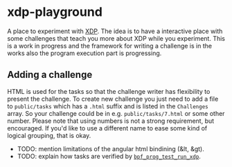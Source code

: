 # xdp-playground

A place to experiment with [XDP][0]. The idea is to have a interactive place
with some challenges that teach you more about XDP while you experiment. This
is a work in progress and the framework for writing a challenge is in the works
also the program execution part is progressing.

## Adding a challenge

HTML is used for the tasks so that the challenge writer has flexibility to
present the challenge. To create new challenge you just need to add a file to
`public/tasks` which has a `.html` suffix and is listed in the `Challenges`
array. So your challenge could be in e.g. `public/tasks/7.html` or some other
number.  Please note that using numbers is not a strong requirement, but
encouraged.  If you'd like to use a different name to ease some kind of logical
grouping, that is okay.

- TODO: mention limitations of the angular html bindining (&lt, &gt).
- TODO: explain how tasks are verified by [`bpf_prog_test_run_xdp`][1].

[0]: http://prototype-kernel.readthedocs.io/en/latest/networking/XDP/introduction.html#what-is-xdp
[1]: https://patchwork.ozlabs.org/patch/745468/
